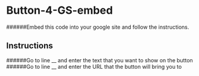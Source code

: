 # Button-4-GS-embed
######Embed this code into your google site and follow the instructions.
## Instructions
######Go to line __ and enter the text that you want to show on the button
######Go to line __ and enter the URL that the button will bring you to
